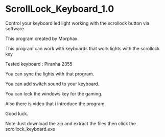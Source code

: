 # ScrollLock_Keyboard_1.0

Control your keyboard led light working with the scrollock button via software

This program created by Morphax.

This program can work with keyboards that work lights with the scrollock key

Tested keyboard : Piranha 2355

You can sync the lights with that program.

You can add switch sound to your keyboard.

You can lock the windows key for the gaming.

Also there is video that i introduce the program.

Good luck.
 
Note:Just download the zip and extract the files then click the scrollock_keyboard.exe
